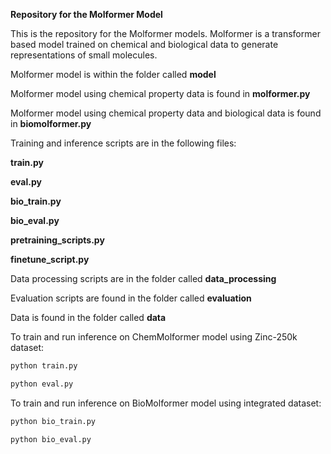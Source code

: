 **Repository for the Molformer Model**

This is the repository for the Molformer models. Molformer is a transformer based model trained on chemical and biological data to generate representations of small molecules.

Molformer model is within the folder called **model**

Molformer model using chemical property data is found in **molformer.py**

Molformer model using chemical property data and biological data is found in **biomolformer.py**

Training and inference scripts are in the following files:

**train.py**

**eval.py**

**bio_train.py**

**bio_eval.py**

**pretraining_scripts.py**

**finetune_script.py**

Data processing scripts are in the folder called **data_processing**


Evaluation scripts are found in the folder called **evaluation**

Data is found in the folder called **data**


To train and run inference on ChemMolformer model using Zinc-250k dataset:

```bash
python train.py

python eval.py
```

To train and run inference on BioMolformer model using integrated dataset:

```bash
python bio_train.py

python bio_eval.py
```

